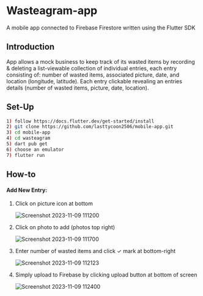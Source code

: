 # Wasteagram-app
A mobile app connected to Firebase Firestore written using the Flutter SDK
## Introduction
App allows a mock business to keep track of its wasted items by recording & deleting a list-viewable collection of individual entries, each entry consisting of: number of wasted items, associated picture, date, and location (longitude, latitude). Each entry clickable revealing an entries details (number of wasted items, picture, date, location). 
## Set-Up
```bash
1) follow https://docs.flutter.dev/get-started/install
2) git clone https://github.com/lasttycoon2506/mobile-app.git
3) cd mobile-app
4) cd wasteagram
5) dart pub get
6) choose an emulator
7) flutter run
```
## How-to
#### Add New Entry:
1) Click on picture icon at bottom

   
      ![Screenshot 2023-11-09 111200](https://github.com/lasttycoon2506/mobile-app/assets/114425878/0f752951-4d36-41d8-ae2d-563bac043d9c)


2) Click on photo to add (photos top right)

   
      ![Screenshot 2023-11-09 111700](https://github.com/lasttycoon2506/mobile-app/assets/114425878/53dcf948-928c-4db8-8cfa-48e04ee743df)


3) Enter number of wasted items and click ✓ mark at bottom-right

      ![Screenshot 2023-11-09 112123](https://github.com/lasttycoon2506/mobile-app/assets/114425878/314004cb-2f38-4a0f-91c5-0c17c85fb497)


4) Simply upload to Firebase by clicking upload button at bottom of screen


      ![Screenshot 2023-11-09 112400](https://github.com/lasttycoon2506/mobile-app/assets/114425878/205385c5-3da0-4e5d-ad5a-f311d5ab1624)

